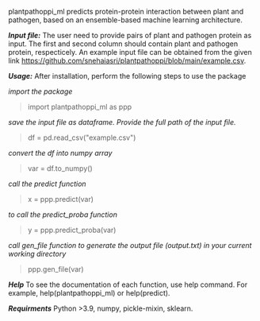 
plantpathoppi_ml predicts protein-protein interaction between plant and pathogen, 
based on an ensemble-based machine learning architecture.

***Input file:***
The user need to provide pairs of plant and pathogen protein as input. The first and second column should contain plant and pathogen 
protein, respecticely.
An example input file can be obtained from the given link https://github.com/snehaiasri/plantpathoppi/blob/main/example.csv.

***Usage:***
After installation, perform the following steps to use the package

*import the package*
>import plantpathoppi_ml as ppp

*save the input file as dataframe. Provide the full path of the input file.*
> df = pd.read_csv("example.csv")

*convert the df into numpy array*
> var = df.to_numpy()

*call the predict function*
> x = ppp.predict(var)

*to call the predict_proba function*
> y = ppp.predict_proba(var)

*call gen_file function to generate the output file (output.txt) in your current working directory*
> ppp.gen_file(var)

***Help***
To see the documentation of each function, use help command. For example, help(plantpathoppi_ml) or help(predict).

***Requirments***
Python >3.9,
numpy,
pickle-mixin,
sklearn.




